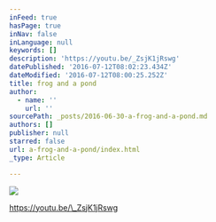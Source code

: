 ```yaml
---
inFeed: true
hasPage: true
inNav: false
inLanguage: null
keywords: []
description: 'https://youtu.be/_ZsjK1jRswg'
datePublished: '2016-07-12T08:02:23.434Z'
dateModified: '2016-07-12T08:00:25.252Z'
title: frog and a pond
author:
  - name: ''
    url: ''
sourcePath: _posts/2016-06-30-a-frog-and-a-pond.md
authors: []
publisher: null
starred: false
url: a-frog-and-a-pond/index.html
_type: Article

---
```

![](https://the-grid-user-content.s3-us-west-2.amazonaws.com/eb2dd9d9-ee8e-45be-93f3-bcb77eb4f7e5.jpg)

https://youtu.be/\_ZsjK1jRswg